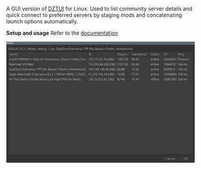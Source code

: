 A GUI version of [DZTUI](https://github.com/aclist/dztui) for Linux. Used to list community server details and quick connect to preferred servers by staging mods and concatenating launch options automatically.  

**Setup and usage**
Refer to the [documentation](https://aclist.github.io/dzgui/dzgui.html)

![Alt text](example.png)
